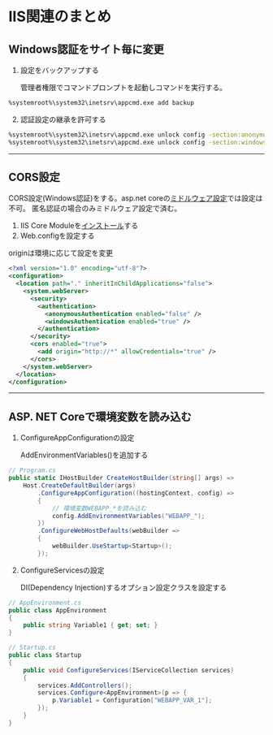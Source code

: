 # IIS関連のまとめ

## Windows認証をサイト毎に変更

1. 設定をバックアップする  

    管理者権限でコマンドプロンプトを起動しコマンドを実行する。

``` bash
%systemroot%\system32\inetsrv\appcmd.exe add backup
```

2. 認証設定の継承を許可する  

``` bash
%systemroot%\system32\inetsrv\appcmd.exe unlock config -section:anonymousAuthentication
%systemroot%\system32\inetsrv\appcmd.exe unlock config -section:windowsAuthentication
```

---

## CORS設定

CORS設定(Windows認証)をする。asp.net coreの[ミドルウェア設定](https://docs.microsoft.com/ja-jp/aspnet/core/security/cors?view=aspnetcore-3.1#cors-in-iis)では設定は不可。
匿名認証の場合のみミドルウェア設定で済む。

1. IIS Core Moduleを[インストール](https://www.iis.net/downloads/microsoft/iis-cors-module)する
2. Web.configを設定する  

originは環境に応じて設定を変更

``` xml
<?xml version="1.0" encoding="utf-8"?>
<configuration>
  <location path="." inheritInChildApplications="false">
    <system.webServer>
      <security>
        <authentication>
          <anonymousAuthentication enabled="false" />
          <windowsAuthentication enabled="true" />
        </authentication>
      </security>
      <cors enabled="true">
        <add origin="http://*" allowCredentials="true" />
      </cors>
    </system.webServer>
  </location>
</configuration>
```

---

## ASP. NET Coreで環境変数を読み込む

1. ConfigureAppConfigurationの設定  

    AddEnvironmentVariables()を追加する

``` cs
// Program.cs
public static IHostBuilder CreateHostBuilder(string[] args) =>
    Host.CreateDefaultBuilder(args)
        .ConfigureAppConfiguration((hostingContext, config) =>
        {
            // 環境変数WEBAPP_*を読み込む
            config.AddEnvironmentVariables("WEBAPP_");
        })
        .ConfigureWebHostDefaults(webBuilder =>
        {
            webBuilder.UseStartup<Startup>();
        });
```

2. ConfigureServicesの設定

    DI(Dependency Injection)するオプション設定クラスを設定する

``` cs
// AppEnvironment.cs
public class AppEnvironment
{
    public string Variable1 { get; set; }
}

// Startup.cs
public class Startup
{
    public void ConfigureServices(IServiceCollection services)
    {
        services.AddControllers();
        services.Configure<AppEnvironment>(p => {
            p.Variable1 = Configuration["WEBAPP_VAR_1"];
        });
    }
}
```

